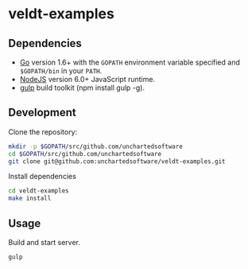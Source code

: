 # veldt-examples

## Dependencies

- [Go](https://golang.org/) version 1.6+ with the `GOPATH` environment variable specified and `$GOPATH/bin` in your `PATH`.
- [NodeJS](http://nodejs.org/) version 6.0+ JavaScript runtime.
- [gulp](http://http://gulpjs.com/) build toolkit (npm install gulp -g).

## Development

Clone the repository:

```bash
mkdir -p $GOPATH/src/github.com/unchartedsoftware
cd $GOPATH/src/github.com/unchartedsoftware
git clone git@github.com:unchartedsoftware/veldt-examples.git
```

Install dependencies

```bash
cd veldt-examples
make install
```

## Usage

Build and start server.

```bash
gulp
```
